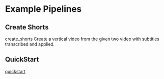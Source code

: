 # Example Pipelines

## Create Shorts

[create_shorts](./pipelines/create_shorts.ipynb)
Create a vertical video from the given two video with subtitles transcribed and applied.

## QuickStart

[quickstart](./quickstart.ipynb)